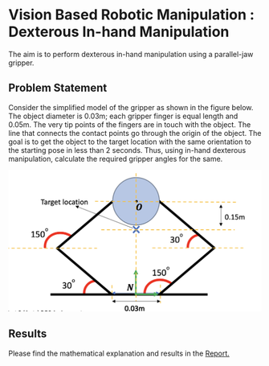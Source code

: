 # Vision Based Robotic Manipulation : Dexterous In-hand Manipulation

The aim is to perform dexterous in-hand manipulation using a parallel-jaw gripper.

## Problem Statement

Consider the simplified model of the gripper as shown in the figure below. The object diameter is 0.03m; each gripper finger is equal length and 0.05m. The very tip points of the fingers are in touch with the object. The line that connects the contact points go through the origin of the object.
The goal is to get the object to the target location with the same orientation to the starting pose in less than 2 seconds. Thus, using in-hand dexterous manipulation, calculate the required gripper angles for the same.

![problem](https://github.com/kt-krutarthtrivedi/VBRM-Dexterous-Manipulation/blob/main/media/Gripper%20Geometry.png)

## Results

Please find the mathematical explanation and results in the [Report.](https://github.com/kt-krutarthtrivedi/VBRM-Dexterous-Manipulation/blob/main/media/Report.pdf)
